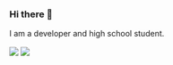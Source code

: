 ### Hi there 👋

I am a developer and high school student.

  <img align="center" src="https://github-readme-stats.vercel.app/api?username=VirtualHotBar&show_icons=true&hide=commits&bg_color=30,e96443,904e95&title_color=fff&text_color=fff" />
  <img align="center" src="https://github-readme-stats.vercel.app/api/top-langs/?username=VirtualHotBar&layout=compact&bg_color=30,e96443,904e95&title_color=fff&text_color=fff" />

